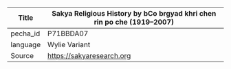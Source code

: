 |Title | Sakya Religious History by bCo brgyad khri chen rin po che (1919–2007) 
| --- | --- 
|pecha_id | P71BBDA07
|language | Wylie Variant
|Source | https://sakyaresearch.org